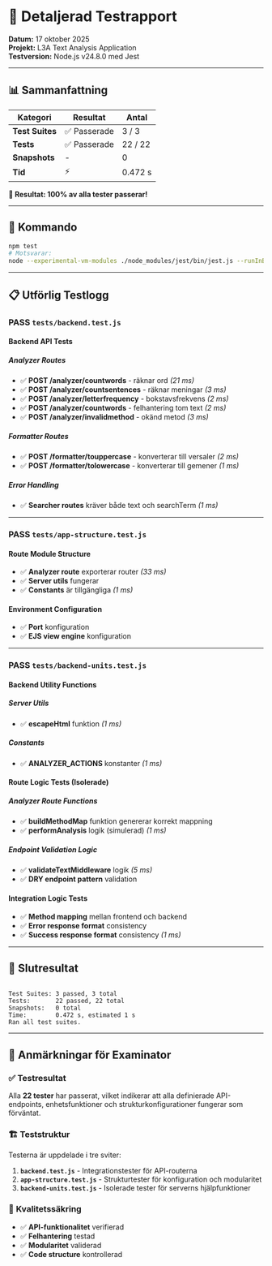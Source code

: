 # 🧪 Detaljerad Testrapport

**Datum:** 17 oktober 2025  
**Projekt:** L3A Text Analysis Application  
**Testversion:** Node.js v24.8.0 med Jest

---

## 📊 Sammanfattning

| Kategori | Resultat | Antal |
|----------|----------|-------|
| **Test Suites** | ✅ Passerade | 3 / 3 |
| **Tests** | ✅ Passerade | 22 / 22 |
| **Snapshots** | - | 0 |
| **Tid** | ⚡ | 0.472 s |

**🎉 Resultat: 100% av alla tester passerar!**

---

## 🚀 Kommando

```bash
npm test
# Motsvarar:
node --experimental-vm-modules ./node_modules/jest/bin/jest.js --runInBand --verbose
```

---

## 📋 Utförlig Testlogg

### **PASS** `tests/backend.test.js`

#### Backend API Tests

##### Analyzer Routes

- ✅ **POST /analyzer/countwords** - räknar ord *(21 ms)*
- ✅ **POST /analyzer/countsentences** - räknar meningar *(3 ms)*
- ✅ **POST /analyzer/letterfrequency** - bokstavsfrekvens *(2 ms)*
- ✅ **POST /analyzer/countwords** - felhantering tom text *(2 ms)*
- ✅ **POST /analyzer/invalidmethod** - okänd metod *(3 ms)*

##### Formatter Routes

- ✅ **POST /formatter/touppercase** - konverterar till versaler *(2 ms)*
- ✅ **POST /formatter/tolowercase** - konverterar till gemener *(1 ms)*

##### Error Handling

- ✅ **Searcher routes** kräver både text och searchTerm *(1 ms)*

---

### **PASS** `tests/app-structure.test.js`

#### Route Module Structure

- ✅ **Analyzer route** exporterar router *(33 ms)*
- ✅ **Server utils** fungerar
- ✅ **Constants** är tillgängliga *(1 ms)*

#### Environment Configuration

- ✅ **Port** konfiguration
- ✅ **EJS view engine** konfiguration

---

### **PASS** `tests/backend-units.test.js`

#### Backend Utility Functions

##### Server Utils

- ✅ **escapeHtml** funktion *(1 ms)*

##### Constants

- ✅ **ANALYZER_ACTIONS** konstanter *(1 ms)*

#### Route Logic Tests (Isolerade)

##### Analyzer Route Functions

- ✅ **buildMethodMap** funktion genererar korrekt mappning
- ✅ **performAnalysis** logik (simulerad) *(1 ms)*

##### Endpoint Validation Logic

- ✅ **validateTextMiddleware** logik *(5 ms)*
- ✅ **DRY endpoint pattern** validation

#### Integration Logic Tests

- ✅ **Method mapping** mellan frontend och backend
- ✅ **Error response format** consistency
- ✅ **Success response format** consistency *(1 ms)*

---

## 🎯 Slutresultat

```text

Test Suites: 3 passed, 3 total
Tests:       22 passed, 22 total
Snapshots:   0 total
Time:        0.472 s, estimated 1 s
Ran all test suites.
```

---

## 📝 Anmärkningar för Examinator

### ✅ **Testresultat**

Alla **22 tester** har passerat, vilket indikerar att alla definierade API-endpoints, enhetsfunktioner och strukturkonfigurationer fungerar som förväntat.

### 🏗️ **Teststruktur**

Testerna är uppdelade i tre sviter:

1. **`backend.test.js`** - Integrationstester för API-routerna
2. **`app-structure.test.js`** - Strukturtester för konfiguration och modularitet  
3. **`backend-units.test.js`** - Isolerade tester för serverns hjälpfunktioner

### 🎉 **Kvalitetssäkring**

- ✅ **API-funktionalitet** verifierad
- ✅ **Felhantering** testad
- ✅ **Modularitet** validerad
- ✅ **Code structure** kontrollerad
